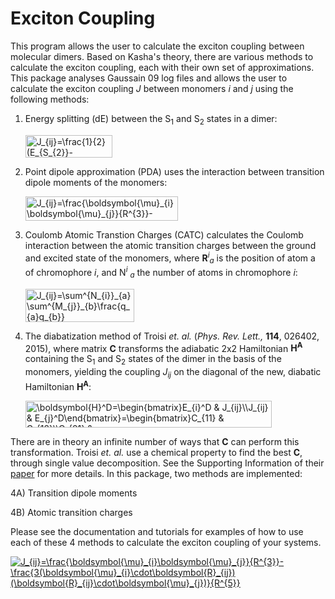 # Exciton Coupling 

This program allows the user to calculate the exciton coupling between molecular dimers. Based on Kasha's theory,
there are various methods to calculate the exciton coupling, each with their own set of approximations. This package analyses
Gaussain 09 log files and allows the user to calculate the exciton coupling *J* between monomers *i* and *j*
using the following methods:

1. Energy splitting (dE) between the S<sub>1</sub> and S<sub>2</sub> states in a dimer:

    <img src="http://www.sciweavers.org/tex2img.php?eq=J_%7Bij%7D%3D%5Cfrac%7B1%7D%7B2%7D%28E_%7BS_%7B2%7D%7D-E_%7BS_%7B1%7D%7D%29&bc=White&fc=Black&im=gif&fs=12&ff=modern&edit=0" align="center" border="0" alt="J_{ij}=\frac{1}{2}(E_{S_{2}}-E_{S_{1}})" width="139" height="36" />
2. Point dipole approximation (PDA) uses the interaction between transition dipole moments of the monomers:

    <img src="http://www.sciweavers.org/tex2img.php?eq=J_%7Bij%7D%3D%5Cfrac%7B%5Cboldsymbol%7B%5Cmu%7D_%7Bi%7D%5Cboldsymbol%7B%5Cmu%7D_%7Bj%7D%7D%7BR%5E%7B3%7D%7D-%5Cfrac%7B3%28%5Cboldsymbol%7B%5Cmu%7D_%7Bi%7D%5Ccdot%5Cboldsymbol%7BR%7D_%7Bij%7D%29%28%5Cboldsymbol%7BR%7D_%7Bij%7D%5Ccdot%5Cboldsymbol%7B%5Cmu%7D_%7Bj%7D%29%7D%7BR%5E%7B5%7D%7D&bc=White&fc=Black&im=gif&fs=12&ff=modern&edit=0" align="center" border="0" alt="J_{ij}=\frac{\boldsymbol{\mu}_{i}\boldsymbol{\mu}_{j}}{R^{3}}-\frac{3(\boldsymbol{\mu}_{i}\cdot\boldsymbol{R}_{ij})(\boldsymbol{R}_{ij}\cdot\boldsymbol{\mu}_{j})}{R^{5}}" width="244" height="39" />


3. Coulomb Atomic Transtion Charges (CATC) calculates the Coulomb interaction between the atomic transition charges between the 
ground and excited state of the monomers, where **R**<sup>*i*</sup><sub>*a*</sub> is the position of atom a of chromophore *i*, and N<sup>*i*</sup> <sub>*a*</sub> the number of atoms in chromophore *i*:

    <img src="http://www.sciweavers.org/tex2img.php?eq=J_%7Bij%7D%3D%5Csum%5E%7BN_%7Bi%7D%7D_%7Ba%7D%5Csum%5E%7BM_%7Bj%7D%7D_%7Bb%7D%5Cfrac%7Bq_%7Ba%7Dq_%7Bb%7D%7D%7B%7C%5Cboldsymbol%7BR%7D%5E%7Bi%7D_%7Ba%7D-%5Cboldsymbol%7BR%7D%5E%7Bj%7D_%7Bb%7D%7C%7D&bc=White&fc=Black&im=gif&fs=12&ff=modern&edit=0" align="center" border="0" alt="J_{ij}=\sum^{N_{i}}_{a}\sum^{M_{j}}_{b}\frac{q_{a}q_{b}}{|\boldsymbol{R}^{i}_{a}-\boldsymbol{R}^{j}_{b}|}" width="174" height="53" />
 
4. The diabatization method of Troisi *et. al.* (*Phys. Rev. Lett.,* **114**, 026402, 2015), where matrix **C** transforms the adiabatic 2x2 Hamiltonian **H<sup>A</sup>**
containing the S<sub>1</sub> and S<sub>2</sub> states of the dimer in the basis of the monomers, yielding the coupling *J<sub>ij</sub>*
on the diagonal of the new, diabatic Hamiltonian **H<sup>A</sup>**:

    
   <img src="http://www.sciweavers.org/tex2img.php?eq=%5Cboldsymbol%7BH%7D%5ED%3D%0A%5Cbegin%7Bbmatrix%7D%0AE_%7Bi%7D%5ED%20%26%20J_%7Bij%7D%5C%5C%0AJ_%7Bij%7D%20%26%20E_%7Bj%7D%5ED%0A%5Cend%7Bbmatrix%7D%0A%3D%0A%5Cbegin%7Bbmatrix%7D%0AC_%7B11%7D%20%26%20C_%7B12%7D%5C%5C%0AC_%7B21%7D%20%26%20C_%7B22%7D%0A%5Cend%7Bbmatrix%7D%0A%5Cbegin%7Bbmatrix%7D%0AE_%7Bi%7D%5EA%20%26%200%5C%5C%0A0%20%26%20E_%7Bj%7D%5EA%0A%5Cend%7Bbmatrix%7D%0A%5Cbegin%7Bbmatrix%7D%0AC_%7B11%7D%20%26%20C_%7B21%7D%5C%5C%0AC_%7B12%7D%20%26%20C_%7B22%7D%0A%5Cend%7Bbmatrix%7D&bc=White&fc=Black&im=gif&fs=12&ff=modern&edit=0" align="center" border="0" alt="\boldsymbol{H}^D=\begin{bmatrix}E_{i}^D & J_{ij}\\J_{ij} & E_{j}^D\end{bmatrix}=\begin{bmatrix}C_{11} & C_{12}\\C_{21} & C_{22}\end{bmatrix}\begin{bmatrix}E_{i}^A & 0\\0 & E_{j}^A\end{bmatrix}\begin{bmatrix}C_{11} & C_{21}\\C_{12} & C_{22}\end{bmatrix}" width="394" height="43" />

There are in theory an infinite number of ways that **C** can perform this transformation. Troisi *et. al.* use a chemical property 
to find the best **C**, through single value decomposition. See the Supporting Information of their [paper](https://journals.aps.org/prl/abstract/10.1103/PhysRevLett.114.026402) for more details. In this package,
two methods are implemented:

   4A) Transition dipole moments
   
   4B) Atomic transition charges
    
 Please see the documentation and tutorials for examples of how to use each of these 4 methods to calculate the exciton coupling of your systems.
 
 <a href="https://www.codecogs.com/eqnedit.php?latex=J_{ij}=\frac{\boldsymbol{\mu}_{i}\boldsymbol{\mu}_{j}}{R^{3}}-\frac{3(\boldsymbol{\mu}_{i}\cdot\boldsymbol{R}_{ij})(\boldsymbol{R}_{ij}\cdot\boldsymbol{\mu}_{j})}{R^{5}}" target="_blank"><img src="https://latex.codecogs.com/gif.latex?J_{ij}=\frac{\boldsymbol{\mu}_{i}\boldsymbol{\mu}_{j}}{R^{3}}-\frac{3(\boldsymbol{\mu}_{i}\cdot\boldsymbol{R}_{ij})(\boldsymbol{R}_{ij}\cdot\boldsymbol{\mu}_{j})}{R^{5}}" title="J_{ij}=\frac{\boldsymbol{\mu}_{i}\boldsymbol{\mu}_{j}}{R^{3}}-\frac{3(\boldsymbol{\mu}_{i}\cdot\boldsymbol{R}_{ij})(\boldsymbol{R}_{ij}\cdot\boldsymbol{\mu}_{j})}{R^{5}}" /></a>
